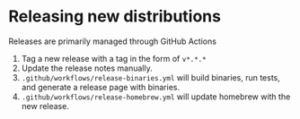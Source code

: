# Releasing new distributions

Releases are primarily managed through GitHub Actions

1. Tag a new release with a tag in the form of `v*.*.*`
1. Update the release notes manually.
1. `.github/workflows/release-binaries.yml` will build binaries, run tests, and generate a release page with binaries.
1. `.github/workflows/release-homebrew.yml` will update homebrew with the new release.
